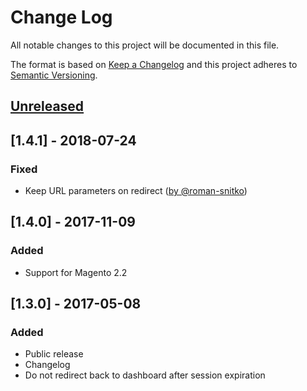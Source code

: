 # Change Log
All notable changes to this project will be documented in this file.

The format is based on [Keep a Changelog](http://keepachangelog.com/)
and this project adheres to [Semantic Versioning](http://semver.org/).

## [Unreleased]

## [1.4.1] - 2018-07-24
### Fixed
- Keep URL parameters on redirect ([by @roman-snitko](https://github.com/vaimo/module-admin-auto-login/pull/3))

## [1.4.0] - 2017-11-09
### Added
- Support for Magento 2.2

## [1.3.0] - 2017-05-08
### Added
- Public release
- Changelog
- Do not redirect back to dashboard after session expiration

[Unreleased]: https://github.com/vaimo/module-admin-auto-login/compare/v1.3.0...HEAD
